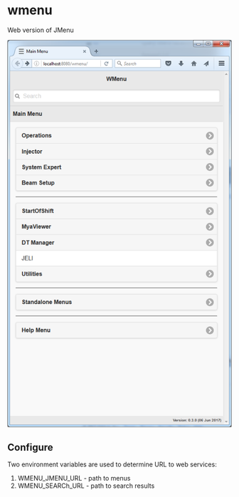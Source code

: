 # wmenu
Web version of JMenu

![Menu Search](/doc/img/MainMenu.png)

## Configure

Two environment variables are used to determine URL to web services:

1. WMENU_JMENU_URL - path to menus
1. WMENU_SEARCh_URL  - path to search results
